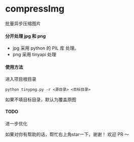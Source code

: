 # compressImg
批量异步压缩图片


#### 分开处理 jpg 和 png 
- jpg 采用 python 的 PIL 库 处理。
- png 采用 tinyapi 处理




#### 使用方法
进入项目根目录
```
python tinypng.py -r <源目录> <目标目录>

```

如果不填目标目录，默认为覆盖原图


#### TODO
进一步优化


如果对你有帮助的话，帮忙右上角star一下，谢谢！
欢迎 PR ～

